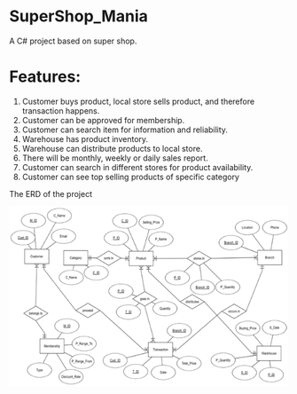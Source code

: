 # SuperShop_Mania
A C# project based on super shop.

# Features:

1.	Customer buys product, local store sells product, and therefore transaction happens.
2.	Customer can be approved for membership.
3.	Customer can search item for information and reliability.
4.	Warehouse has product inventory.
5.	Warehouse can distribute products to local store.
6.	There will be monthly, weekly or daily sales report.
7.	Customer can search in different stores for product availability.
8.	Customer can see top selling products of specific category


The ERD of the project

![SuperShop_Mania](Images/ERD.jpg)
